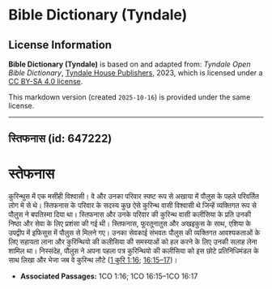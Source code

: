 # Bible Dictionary (Tyndale)

## License Information

**Bible Dictionary (Tyndale)** is based on and adapted from: _Tyndale Open Bible Dictionary_, [Tyndale House Publishers](https://tyndaleopenresources.com/), 2023, which is licensed under a [CC BY-SA 4.0 license](https://creativecommons.org/licenses/by-sa/4.0/legalcode.en).

This markdown version (created `2025-10-16`) is provided under the same license.



--------------------------------

## स्तिफनास (id: 647222)

स्तेफनास
========

कुरिन्थुस में एक मसीही विश्वासी। वे और उनका परिवार स्पष्ट रूप से अखाया में पौलुस के पहले परिवर्तित लोग मे से थे। स्तिफनास के परिवार के सदस्य कुछ ऐसे कुरिन्थ वासी विश्वासी थे जिन्हें व्यक्तिगत रूप से पौलुस ने बपतिस्मा दिया था। स्तिफनास और उनके परिवार की कुरिन्थ वासी कलीसिया के प्रति उनकी निष्ठा और सेवा के लिए प्रशंसा की गई थी। स्तिफनास, फूरतूनातुस और अखइकुस के साथ, एशिया के उपद्वीप में इफिसुस में पौलुस से मिलने गए। उनका सेवकाई संभवतः पौलुस की व्यक्तिगत आवश्यकताओं के लिए सहायता लाना और कुरिन्थियो की कलीसिया की समस्याओं को हल करने के लिए उनकी सलाह लेना शामिल था। निस्संदेह, पौलुस ने अपना पहला पत्र कुरिन्थियो की कलीसिया को इस छोटे प्रतिनिधिमंडल के साथ लिखा और भेजा जब वे कुरिन्थ लौटे ([1 कुरि 1:16](https://ref.ly/1Cor1:16); [16:15–17](https://ref.ly/1Cor16:15-1Cor16:17))।

* **Associated Passages:** 1CO 1:16; 1CO 16:15–1CO 16:17

